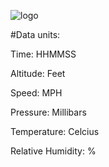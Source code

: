 ![logo](https://raw.githubusercontent.com/txjacob/Starduster-II/master/patch.jpg)

#Data units:

Time: HHMMSS

Altitude: Feet

Speed: MPH

Pressure: Millibars

Temperature: Celcius

Relative Humidity: %
